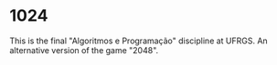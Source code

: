 # 1024
This is the final "Algoritmos e Programação" discipline at UFRGS. An alternative version of the game "2048".
